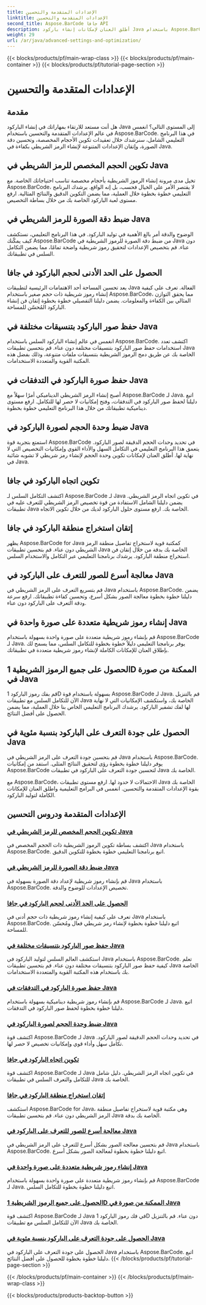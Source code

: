 ```yaml
---
title: الإعدادات المتقدمة والتحسين
linktitle: الإعدادات المتقدمة والتحسين
second_title: Aspose.BarCode جافا API
description: أطلق العنان لإمكانات إنشاء باركود Java باستخدام Aspose.BarCode. قم بتكوين الأحجام المخصصة وتحسين دقة الصورة وإعدادات الباركود الرئيسية لتحقيق التكامل السلس.
weight: 29
url: /ar/java/advanced-settings-and-optimization/
---
```


{{< blocks/products/pf/main-wrap-class >}}
{{< blocks/products/pf/main-container >}}
{{< blocks/products/pf/tutorial-page-section >}}

# الإعدادات المتقدمة والتحسين


## مقدمة

هل أنت مستعد للارتقاء بمهاراتك في إنشاء الباركود Java إلى المستوى التالي؟ انغمس في عالم الإعدادات المتقدمة والتحسين باستخدام Aspose.BarCode. في هذا البرنامج التعليمي الشامل، سنرشدك خلال تعقيدات تكوين الأحجام المخصصة، وتحسين دقة الصورة، وإتقان الإعدادات المتنوعة لإنشاء الرمز الشريطي بكفاءة في Java.

## تكوين الحجم المخصص للرمز الشريطي في Java

تخيل مدى مرونة إنشاء الرموز الشريطية بأحجام مخصصة تناسب احتياجاتك الخاصة. مع Aspose.BarCode، لا يقتصر الأمر على الخيال فحسب، بل إنه الواقع. يرشدك البرنامج التعليمي خطوة بخطوة خلال العملية، مما يضمن التكوين الدقيق والنتائج المثالية. ارفع مستوى لعبة الباركود الخاصة بك من خلال بساطة التخصيص.

## ضبط دقة الصورة للرمز الشريطي في Java

الوضوح والدقة أمر بالغ الأهمية في توليد الباركود. في هذا البرنامج التعليمي، نستكشف كيف يمكّنك Aspose.BarCode من ضبط دقة الصورة للرموز الشريطية في Java دون عناء. قم بتخصيص الإعدادات لتحقيق رموز شريطية واضحة تمامًا، مما يضمن التكامل السلس في تطبيقاتك.

## الحصول على الحد الأدنى لحجم الباركود في جافا

يعد تحسين المساحة أحد الاهتمامات الرئيسية لتطبيقات Java الفعالة. تعرف على كيفية إنشاء رموز شريطية ذات حجم صغير باستخدام Aspose.BarCode، مما يحقق التوازن المثالي بين الكفاءة والمعلومات. يضمن دليلنا التفصيلي خطوة بخطوة إتقان فن إنشاء الباركود المُحسّن للمساحة.

## حفظ صور الباركود بتنسيقات مختلفة في Java

انغمس في عالم إنشاء الباركود السلس باستخدام Aspose.BarCode. اكتشف تعدد استخدامات حفظ صور الباركود بتنسيقات مختلفة دون عناء. قم بتحسين تطبيقات Java الخاصة بك عن طريق دمج الرموز الشريطية بتنسيقات ملفات متنوعة، وذلك بفضل هذه المكتبة القوية والمتعددة الاستخدامات.

## حفظ صورة الباركود في التدفقات في Java

أصبح إنشاء الرمز الشريطي الديناميكي أمرًا سهلاً مع Aspose.BarCode لـ Java. اتبع دليلنا لحفظ صور الباركود في التدفقات، وفتح إمكانيات لا حصر لها للتكامل. ارفع مستوى ديناميكية تطبيقاتك من خلال هذا البرنامج التعليمي خطوة بخطوة.

## ضبط وحدة الحجم لصورة الباركود في Java

استمتع بتجربة قوة Aspose.BarCode في تحديد وحدات الحجم الدقيقة لصور الباركود. يتعمق هذا البرنامج التعليمي في التكامل السهل والأداء القوي وإمكانيات التخصيص التي لا نهاية لها. أطلق العنان لإمكانات تكوين وحدة الحجم لإنشاء رمز شريطي لا تشوبه شائبة في Java.

## تكوين اتجاه الباركود في جافا

اكتشف التكامل السلس لـ Aspose.BarCode لـ Java في تكوين اتجاه الرمز الشريطي. يضمن دليلنا الشامل الاستفادة من قوة تخصيص الرمز الشريطي للتعرف عليه في تطبيقات Java الخاصة بك. ارفع مستوى حلول الباركود لديك من خلال تكوين الاتجاه.

## إتقان استخراج منطقة الباركود في جافا

يظهر Aspose.BarCode for Java كمكتبة قوية لاستخراج تفاصيل منطقة الرمز الشريطي دون عناء. قم بتحسين تطبيقات Java الخاصة بك بدقة من خلال إتقان فن استخراج منطقة الباركود. يرشدك برنامجنا التعليمي عبر التكامل والاستخدام السلس.

## معالجة أسرع للصور للتعرف على الباركود في Java

قم بتسريع التعرف على الرمز الشريطي في Java باستخدام Aspose.BarCode. يضمن دليلنا خطوة بخطوة معالجة الصور بشكل أسرع، وتحسين كفاءة تطبيقاتك. ارفع سرعة ودقة التعرف على الباركود دون عناء.

## إنشاء رموز شريطية متعددة على صورة واحدة في Java

قم بإنشاء رموز شريطية متعددة على صورة واحدة بسهولة باستخدام Aspose.BarCode لـ Java. يوفر برنامجنا التعليمي دليلاً خطوة بخطوة للتكامل السلس، مما يسمح لك بإطلاق العنان للإمكانات الكاملة لإنشاء رموز شريطية متعددة في تطبيقاتك.

## الحصول على جميع الرموز الشريطية 1D الممكنة من صورة في Java

قم بفك رموز الباركود 1D بسهولة باستخدام قوة Aspose.BarCode لـ Java. قم بالتنزيل الآن للتكامل السلس مع تطبيقات Java الخاصة بك، واستكشف الإمكانيات التي لا نهاية لها لفك تشفير الباركود. يرشدك البرنامج التعليمي الخاص بنا خلال العملية، مما يضمن الحصول على أفضل النتائج.

## الحصول على جودة التعرف على الباركود بنسبة مئوية في Java

قم بتحسين جودة التعرف على الرمز الشريطي في Java باستخدام Aspose.BarCode. يوفر دليلنا خطوة بخطوة رؤى لتحقيق النتائج المثلى. استفد من إمكانيات Aspose.BarCode لتحسين جودة التعرف على الباركود في تطبيقات Java الخاصة بك.

مع Aspose.BarCode، الاحتمالات لا حدود لها. ارفع مستوى تطبيقات Java الخاصة بك بقوة الإعدادات المتقدمة والتحسين. انغمس في البرامج التعليمية واطلق العنان للإمكانات الكاملة لتوليد الباركود.
## الإعدادات المتقدمة ودروس التحسين
### [تكوين الحجم المخصص للرمز الشريطي في Java](./configuring-custom-size-barcode/)
اكتشف بساطة تكوين الرموز الشريطية ذات الحجم المخصص في Java باستخدام Aspose.BarCode. اتبع برنامجنا التعليمي خطوة بخطوة للتكوين الدقيق.
### [ضبط دقة الصورة للرمز الشريطي في Java](./setting-image-resolution-barcode/)
قم بإنشاء رموز شريطية لإعداد دقة الصورة بسهولة في Java باستخدام Aspose.BarCode. تخصيص الإعدادات للوضوح والدقة.
### [الحصول على الحد الأدنى لحجم الباركود في جافا](./getting-minimum-barcode-size/)
تعرف على كيفية إنشاء رموز شريطية ذات حجم أدنى في Java باستخدام Aspose.BarCode. اتبع دليلنا خطوة بخطوة لإنشاء رمز شريطي فعال ومُحسّن للمساحة.
### [حفظ صور الباركود بتنسيقات مختلفة في Java](./saving-barcode-images-different-formats/)
استكشف العالم السلس لتوليد الباركود في Java باستخدام Aspose.BarCode. تعلم كيفية حفظ صور الباركود بتنسيقات مختلفة دون عناء. قم بتحسين تطبيقات Java الخاصة بك باستخدام هذه المكتبة القوية والمتعددة الاستخدامات.
### [حفظ صورة الباركود في التدفقات في Java](./saving-barcode-image-streams/)
قم بإنشاء رموز شريطية ديناميكية بسهولة باستخدام Aspose.BarCode لـ Java. اتبع دليلنا خطوة بخطوة لحفظ صور الباركود في التدفقات.
### [ضبط وحدة الحجم لصورة الباركود في Java](./setting-size-unit-barcode-image/)
اكتشف قوة Aspose.BarCode لـ Java في تحديد وحدات الحجم الدقيقة لصور الباركود. تكامل سهل وأداء قوي وإمكانيات تخصيص لا حصر لها.
### [تكوين اتجاه الباركود في جافا](./configuring-barcode-orientation/)
اكتشف قوة Aspose.BarCode لـ Java في تكوين اتجاه الرمز الشريطي. دليل شامل للتكامل والتعرف السلس في تطبيقات Java الخاصة بك.
### [إتقان استخراج منطقة الباركود في جافا](./extracting-barcode-region-information/)
استكشف Aspose.BarCode for Java، وهي مكتبة قوية لاستخراج تفاصيل منطقة الرمز الشريطي دون عناء. قم بتحسين تطبيقات Java الخاصة بك بدقة.
### [معالجة أسرع للصور للتعرف على الباركود في Java](./faster-image-processing-barcode-recognition/)
قم بتحسين معالجة الصور بشكل أسرع للتعرف على الرمز الشريطي في Java باستخدام Aspose.BarCode. اتبع دليلنا خطوة بخطوة لمعالجة الصور بشكل أسرع.
### [إنشاء رموز شريطية متعددة على صورة واحدة في Java](./generating-multiple-barcodes-single-image/)
قم بإنشاء رموز شريطية متعددة على صورة واحدة بسهولة باستخدام Aspose.BarCode لـ Java. اتبع دليلنا خطوة بخطوة للتكامل السلس.
### [الحصول على جميع الرموز الشريطية 1D الممكنة من صورة في Java](./getting-all-possible-1d-barcodes-image/)
اكتشف قوة Aspose.BarCode لـ Java في فك رموز الباركود 1D دون عناء. قم بالتنزيل الآن للتكامل السلس مع تطبيقات Java الخاصة بك.
### [الحصول على جودة التعرف على الباركود بنسبة مئوية في Java](./getting-barcode-recognition-quality-percent/)
الحصول على جودة التعرف على الباركود في Java باستخدام Aspose.BarCode. اتبع دليلنا خطوة بخطوة للحصول على أفضل النتائج.
{{< /blocks/products/pf/tutorial-page-section >}}

{{< /blocks/products/pf/main-container >}}
{{< /blocks/products/pf/main-wrap-class >}}

{{< blocks/products/products-backtop-button >}}
